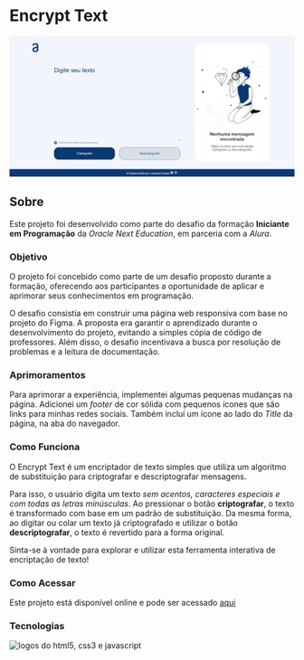 # Encrypt Text

<img src="./assets/homepage-print.png" alt="print da tela iniciar do encriptador de texto" width=700px>

## Sobre

Este projeto foi desenvolvido como parte do desafio da formação **Iniciante em Programação** da *Oracle Next Education*, em parceria com a *Alura*.

### Objetivo

O projeto foi concebido como parte de um desafio proposto durante a formação, oferecendo aos participantes a oportunidade de aplicar e aprimorar seus conhecimentos em programação.

O desafio consistia em construir uma página web responsiva com base no projeto do Figma. A proposta era garantir o aprendizado durante o desenvolvimento do projeto, evitando a simples cópia de código de professores. Além disso, o desafio incentivava a busca por resolução de problemas e a leitura de documentação.

### Aprimoramentos

Para aprimorar a experiência, implementei algumas pequenas mudanças na página. Adicionei um *footer* de cor sólida com pequenos ícones que são links para minhas redes sociais. Também incluí um ícone ao lado do *Title* da página, na aba do navegador.

### Como Funciona

O Encrypt Text é um encriptador de texto simples que utiliza um algoritmo de substituição para criptografar e descriptografar mensagens.

Para isso, o usuário digita um texto *sem acentos, caracteres especiais e com todas as letras minúsculas*. Ao pressionar o botão **criptografar**, o texto é transformado com base em um padrão de substituição. Da mesma forma, ao digitar ou colar um texto já criptografado e utilizar o botão **descriptografar**, o texto é revertido para a forma original.

Sinta-se à vontade para explorar e utilizar esta ferramenta interativa de encriptação de texto!

### Como Acessar

Este projeto está disponível online e pode ser acessado [aqui](https://futurodevleo.github.io/challenges-alura-oracle-one/)

### Tecnologias
<img src="https://skillicons.dev/icons?i=html,css,js" alt="logos do html5, css3 e javascript"/>
